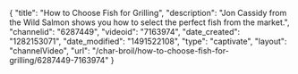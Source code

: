 {
    "title": "How to Choose Fish for Grilling",
    "description": "Jon Cassidy from the Wild Salmon shows you how to select the perfect fish from the market.",
    "channelid": "6287449",
    "videoid": "7163974",
    "date_created": "1282153071",
    "date_modified": "1491522108",
    "type": "captivate",
    "layout": "channelVideo",
    "url": "\/char-broil\/how-to-choose-fish-for-grilling\/6287449-7163974"
}